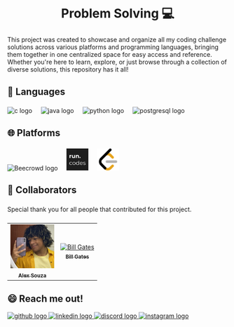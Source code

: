 <h1 align="center">Problem Solving 💻</h1>

###

<p>This project was created to showcase and organize all my coding challenge solutions across various platforms and programming languages, bringing them together in one centralized space for easy access and reference. Whether you're here to learn, explore, or just browse through a collection of diverse solutions, this repository has it all!</p>

###

<h2>🔧 Languages</h2>

###

<div align="left">
    <img src="https://cdn.jsdelivr.net/gh/devicons/devicon/icons/c/c-original.svg" height="50" alt="c logo"  />
    <img width="12" />
    <img src="https://cdn.jsdelivr.net/gh/devicons/devicon/icons/java/java-original.svg" height="50" alt="java logo"  />
    <img width="12" />
    <img src="https://cdn.jsdelivr.net/gh/devicons/devicon/icons/python/python-original.svg" height="50" alt="python logo"  />
    <img width="12" />
    <img src="https://cdn.jsdelivr.net/gh/devicons/devicon/icons/postgresql/postgresql-original.svg" height="50" alt="postgresql logo"  />
</div>

###

<h2>🌐 Platforms</h2>

###

<div align="left">
    <img width="50" height="50" src="https://www.beecrowd.com.br/judge/favicon.ico?1635097036" alt="Beecrowd logo">
    <img width="12" />
    <img width="50" height="50" src="icons/runcodes.png" alt="run.codes Logo">
    <img width="12" />
    <img width="50" height="50" src="icons/leetcode.png" alt="Leetcode logo">
</div>

###

<h2 id="colab">🤝 Collaborators</h2>

###

<p>Special thank you for all people that contributed for this project.</p>

###

<table>
  <tr>
    <td align="center">
      <a href="#">
        <img src="icons/alex.jpg" width="100px;" alt="Alex Souza"/><br>
        <sub>
          <b>Alex Souza</b>
        </sub>
      </a>
    </td>
    <td align="center">
      <a href="#">
        <img src="https://media.licdn.com/dms/image/v2/D5603AQHv6LsdiUg1kw/profile-displayphoto-shrink_200_200/profile-displayphoto-shrink_200_200/0/1695167344576?e=2147483647&v=beta&t=vB03Mumg9vqYiwMCmT3pwjcWyTO5TZugDqammxCtbyY" width="100px;" alt="Bill Gates"/><br>
        <sub>
          <b>Bill Gates</b>
        </sub>
      </a>
    </td>
  </tr>
</table>

###

<h2>😄 Reach me out!</h2>

<div align="left">
<a href="https://github.com/alexbeldam" target="_blank">
    <img src="https://github.com/rahuldkjain/github-profile-readme-generator/raw/master/src/images/icons/Social/github.svg" width="62" height="50" alt="github logo"  />
  </a>
  <a href="https://www.linkedin.com/in/alexbeldam" target="_blank">
    <img src="https://raw.githubusercontent.com/maurodesouza/profile-readme-generator/master/src/assets/icons/social/linkedin/default.svg" width="62" height="50" alt="linkedin logo"  />
  </a>
  <a href="https://discordapp.com/users/alexbeldam" target="_blank">
    <img src="https://raw.githubusercontent.com/maurodesouza/profile-readme-generator/master/src/assets/icons/social/discord/default.svg" width="62" height="50" alt="discord logo"  />
  </a>
  <a href="https://www.instagram.com/alexbeldam" target="_blank">
    <img src="https://raw.githubusercontent.com/maurodesouza/profile-readme-generator/master/src/assets/icons/social/instagram/default.svg" width="62" height="50" alt="instagram logo"  />
  </a>
</div>

###
